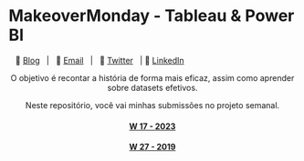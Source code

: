 

# MakeoverMonday  - Tableau & Power BI 

&nbsp;&nbsp;&nbsp;:link: [Blog][Blog]&nbsp;&nbsp;&nbsp;|&nbsp;&nbsp;&nbsp;:e-mail: [Email][Email]&nbsp;&nbsp;&nbsp;|&nbsp;&nbsp;&nbsp;:speech_balloon: [Twitter][Twitter]&nbsp;&nbsp;&nbsp;|&nbsp;:necktie: [LinkedIn][LinkedIn]

</div>

<!--
Quick Link
-->

[Twitter]:https://twitter.com/mrncstt
[LinkedIn]:https://www.linkedin.com/in/mrncstt/
[Email]:mailto:mrncsttt@gmail.com
[Blog]:https://mrncstt.github.io/
<div align="center">

O objetivo é recontar a história de forma mais eficaz, assim como aprender sobre datasets efetivos.

Neste repositório, você vai minhas submissões no projeto semanal. 


#### [W 17 - 2023](https://github.com/mrncstt/makeovermonday/)
#### [W 27 - 2019](https://github.com/mrncstt/makeovermonday/tree/master/W27)
